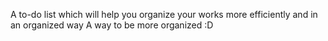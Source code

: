 A to-do list which will help you organize your works more efficiently and in an organized way
A way to be more organized :D
